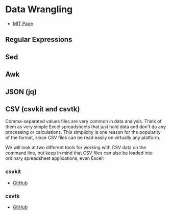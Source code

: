 # Data Wrangling

  - [MIT Page](https://missing.csail.mit.edu/2020/data-wrangling/)

## Regular Expressions

## Sed

## Awk

## JSON (jq)

## CSV (csvkit and csvtk)

Comma-separated values files are very common in data analysis. Think of them as
very simple Excel spreadsheets that just hold data and don't do any processing
or calculations. This simplicity is one reason for the popularity of the format,
since CSV files can be read easily on virtually any platform.

We will look at two different tools for working with CSV data on the command
line, but keep in mind that CSV files can also be loaded into ordinary
spreadsheet applications, even Excel!

### csvkit

  - [GitHub](https://github.com/wireservice/csvkit)

### csvtk

  - [GitHub](https://github.com/shenwei356/csvtk)
